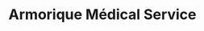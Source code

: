 ---
title: "Armorique Médical Service"
url: /plourin-les-morlaix/armorique-medical-service/
shop: approvisionnement médical
---